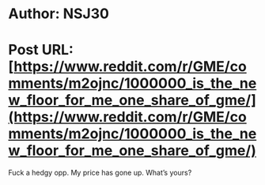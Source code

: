# Author: NSJ30
# Post URL: [https://www.reddit.com/r/GME/comments/m2ojnc/1000000_is_the_new_floor_for_me_one_share_of_gme/](https://www.reddit.com/r/GME/comments/m2ojnc/1000000_is_the_new_floor_for_me_one_share_of_gme/)


Fuck a hedgy opp. My price has gone up. What’s yours?
